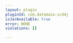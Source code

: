```yaml
---
layout: plugin
pluginId: com.datamaio.scd4j
isJarAvailable: true
error: NONE
violations: []

---
```

